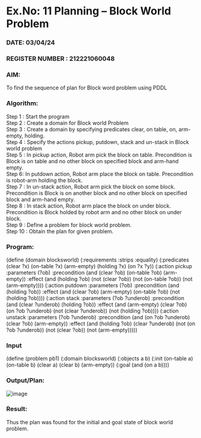 # Ex.No: 11  Planning –  Block World Problem 
### DATE:  03/04/24                                                                          
### REGISTER NUMBER : 212221060048
### AIM: 
To find the sequence of plan for Block word problem using PDDL  
###  Algorithm:
Step 1 :  Start the program <br>
Step 2 : Create a domain for Block world Problem <br>
Step 3 :  Create a domain by specifying predicates clear, on table, on, arm-empty, holding. <br>
Step 4 : Specify the actions pickup, putdown, stack and un-stack in Block world problem <br>
Step 5 :  In pickup action, Robot arm pick the block on table. Precondition is Block is on table and no other block on specified block and arm-hand empty.<br>
Step 6:  In putdown action, Robot arm place the block on table. Precondition is robot-arm holding the block.<br>
Step 7 : In un-stack action, Robot arm pick the block on some block. Precondition is Block is on another block and no other block on specified block and arm-hand empty.<br>
Step 8 : In stack action, Robot arm place the block on under block. Precondition is Block holded by robot arm and no other block on under block.<br>
Step 9 : Define a problem for block world problem.<br> 
Step 10 : Obtain the plan for given problem.<br> 
     
### Program:
(define (domain blocksworld) (:requirements :strips :equality) (:predicates (clear ?x) (on-table ?x) (arm-empty) (holding ?x) (on ?x ?y)) (:action pickup :parameters (?ob) :precondition (and (clear ?ob) (on-table ?ob) (arm-empty)) :effect (and (holding ?ob) (not (clear ?ob)) (not (on-table ?ob)) (not (arm-empty)))) (:action putdown :parameters (?ob) :precondition (and (holding ?ob)) :effect (and (clear ?ob) (arm-empty) (on-table ?ob) (not (holding ?ob)))) (:action stack :parameters (?ob ?underob) :precondition (and (clear ?underob) (holding ?ob)) :effect (and (arm-empty) (clear ?ob) (on ?ob ?underob) (not (clear ?underob)) (not (holding ?ob)))) (:action unstack :parameters (?ob ?underob) :precondition (and (on ?ob ?underob) (clear ?ob) (arm-empty)) :effect (and (holding ?ob) (clear ?underob) (not (on ?ob ?underob)) (not (clear ?ob)) (not (arm-empty)))))








### Input 
(define (problem pb1) (:domain blocksworld) (:objects a b) (:init (on-table a) (on-table b) (clear a) (clear b) (arm-empty)) (:goal (and (on a b))))
### Output/Plan:

![image](https://github.com/DB0609/AI_Lab_2023-24/assets/160305704/4f712885-60b2-4336-be7c-376708cf590e)


### Result:
Thus the plan was found for the initial and goal state of block world problem.
